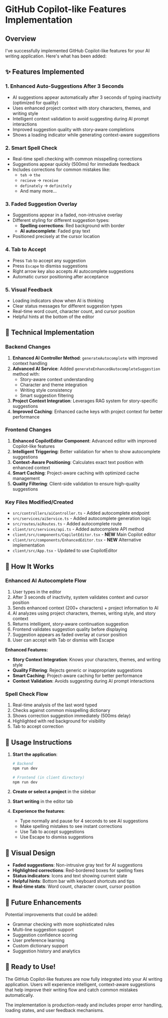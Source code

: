 # GitHub Copilot-like Features Implementation

## Overview
I've successfully implemented GitHub Copilot-like features for your AI writing application. Here's what has been added:

## ✨ Features Implemented

### 1. **Enhanced Auto-Suggestions After 3 Seconds**
- AI suggestions appear automatically after 3 seconds of typing inactivity (optimized for quality)
- Uses enhanced project context with story characters, themes, and writing style
- Intelligent context validation to avoid suggesting during AI prompt interactions
- Improved suggestion quality with story-aware completions
- Shows a loading indicator while generating context-aware suggestions

### 2. **Smart Spell Check**
- Real-time spell checking with common misspelling corrections
- Suggestions appear quickly (500ms) for immediate feedback
- Includes corrections for common mistakes like:
  - `teh` → `the`
  - `recieve` → `receive`
  - `definately` → `definitely`
  - And many more...

### 3. **Faded Suggestion Overlay**
- Suggestions appear in a faded, non-intrusive overlay
- Different styling for different suggestion types:
  - **Spelling corrections**: Red background with border
  - **AI autocomplete**: Faded gray text
- Positioned precisely at the cursor location

### 4. **Tab to Accept**
- Press `Tab` to accept any suggestion
- Press `Escape` to dismiss suggestions
- Right arrow key also accepts AI autocomplete suggestions
- Automatic cursor positioning after acceptance

### 5. **Visual Feedback**
- Loading indicators show when AI is thinking
- Clear status messages for different suggestion types
- Real-time word count, character count, and cursor position
- Helpful hints at the bottom of the editor

## 🔧 Technical Implementation

### Backend Changes
1. **Enhanced AI Controller Method**: `generateAutocomplete` with improved context handling
2. **Advanced AI Service**: Added `generateEnhancedAutocompleteSuggestion` method with:
   - Story-aware context understanding
   - Character and theme integration
   - Writing style consistency
   - Smart suggestion filtering
3. **Project Context Integration**: Leverages RAG system for story-specific suggestions
4. **Improved Caching**: Enhanced cache keys with project context for better performance

### Frontend Changes
1. **Enhanced CopilotEditor Component**: Advanced editor with improved Copilot-like features
2. **Intelligent Triggering**: Better validation for when to show autocomplete suggestions
3. **Context-Aware Positioning**: Calculates exact text position with enhanced context
4. **Smart Caching**: Project-aware caching with optimized cache management
5. **Quality Filtering**: Client-side validation to ensure high-quality suggestions

### Key Files Modified/Created
- `src/controllers/aiController.ts` - Added autocomplete endpoint
- `src/services/aiService.ts` - Added autocomplete generation logic
- `src/routes/aiRoutes.ts` - Added autocomplete route
- `client/src/services/api.ts` - Added autocomplete API method
- `client/src/components/CopilotEditor.tsx` - **NEW** Main Copilot editor
- `client/src/components/EnhancedEditor.tsx` - **NEW** Alternative implementation
- `client/src/App.tsx` - Updated to use CopilotEditor

## 🎯 How It Works

### Enhanced AI Autocomplete Flow
1. User types in the editor
2. After 3 seconds of inactivity, system validates context and cursor position
3. Sends enhanced context (200+ characters) + project information to AI
4. AI analyzes using project characters, themes, writing style, and story context
5. Returns intelligent, story-aware continuation suggestion
6. Frontend validates suggestion quality before displaying
7. Suggestion appears as faded overlay at cursor position
8. User can accept with Tab or dismiss with Escape

**Enhanced Features:**
- **Story Context Integration**: Knows your characters, themes, and writing style
- **Quality Filtering**: Rejects generic or inappropriate suggestions
- **Smart Caching**: Project-aware caching for better performance
- **Context Validation**: Avoids suggesting during AI prompt interactions

### Spell Check Flow
1. Real-time analysis of the last word typed
2. Checks against common misspelling dictionary
3. Shows correction suggestion immediately (500ms delay)
4. Highlighted with red background for visibility
5. Tab to accept correction

## 🚀 Usage Instructions

1. **Start the application**:
   ```bash
   # Backend
   npm run dev
   
   # Frontend (in client directory)
   npm run dev
   ```

2. **Create or select a project** in the sidebar

3. **Start writing** in the editor tab

4. **Experience the features**:
   - Type normally and pause for 4 seconds to see AI suggestions
   - Make spelling mistakes to see instant corrections
   - Use Tab to accept suggestions
   - Use Escape to dismiss suggestions

## 🎨 Visual Design

- **Faded suggestions**: Non-intrusive gray text for AI suggestions
- **Highlighted corrections**: Red-bordered boxes for spelling fixes
- **Status indicators**: Icons and text showing current state
- **Helpful hints**: Bottom bar with keyboard shortcuts and tips
- **Real-time stats**: Word count, character count, cursor position

## 🔮 Future Enhancements

Potential improvements that could be added:
- Grammar checking with more sophisticated rules
- Multi-line suggestion support
- Suggestion confidence scoring
- User preference learning
- Custom dictionary support
- Suggestion history and analytics

## 🎉 Ready to Use!

The GitHub Copilot-like features are now fully integrated into your AI writing application. Users will experience intelligent, context-aware suggestions that help improve their writing flow and catch common mistakes automatically.

The implementation is production-ready and includes proper error handling, loading states, and user feedback mechanisms.
